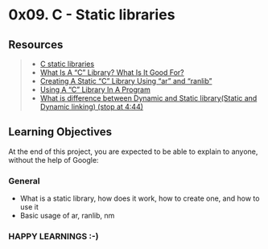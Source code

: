 # 0x09. C - Static libraries

## Resources
> * [C static libraries](https://intranet.alxswe.com/concepts/61)
> * [What Is A “C” Library? What Is It Good For?](https://docencia.ac.upc.edu/FIB/USO/Bibliografia/unix-c-libraries.html)
> * [Creating A Static “C” Library Using “ar” and “ranlib”](https://docencia.ac.upc.edu/FIB/USO/Bibliografia/unix-c-libraries.html)
> * [Using A “C” Library In A Program](https://docencia.ac.upc.edu/FIB/USO/Bibliografia/unix-c-libraries.html)
> * [What is difference between Dynamic and Static library(Static and Dynamic linking) (stop at 4:44)](https://www.youtube.com/watch?v=eW5he5uFBNM)

## Learning Objectives
At the end of this project, you are expected to be able to explain to anyone, without the help of Google:

### General
* What is a static library, how does it work, how to create one, and how to use it
* Basic usage of ar, ranlib, nm

### HAPPY LEARNINGS :-)
